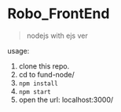 # Robo_FrontEnd
> nodejs with ejs ver

usage:
1. clone this repo.
2. cd to fund-node/
3. `npm install`
4. `npm start`
5. open the url: localhost:3000/
